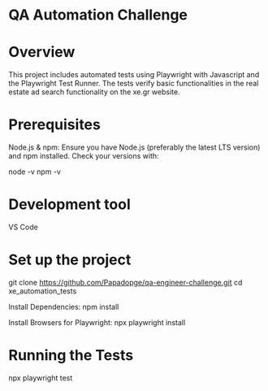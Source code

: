 # QA Automation Challenge

# Overview
This project includes automated tests using Playwright with Javascript and the Playwright Test Runner. 
The tests verify basic functionalities in the real estate ad search functionality on the xe.gr website.

# Prerequisites
Node.js & npm:
Ensure you have Node.js (preferably the latest LTS version) and npm installed. Check your versions with:

node -v
npm -v

# Development tool
VS Code

# Set up the project
git clone https://github.com/Papadopge/qa-engineer-challenge.git
cd xe_automation_tests

Install Dependencies: npm install

Install Browsers for Playwright: npx playwright install

# Running the Tests
npx playwright test

